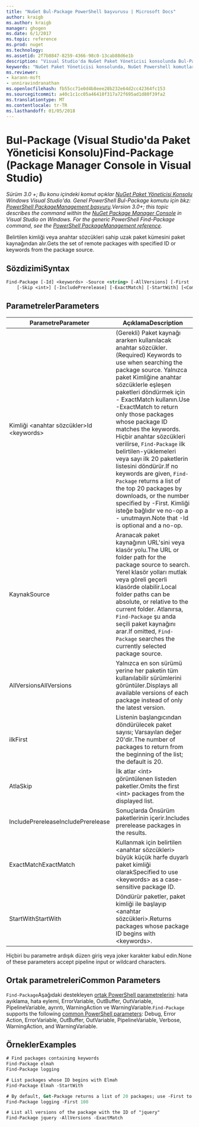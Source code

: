 ```yaml
---
title: "NuGet Bul-Package PowerShell başvurusu | Microsoft Docs"
author: kraigb
ms.author: kraigb
manager: ghogen
ms.date: 6/1/2017
ms.topic: reference
ms.prod: nuget
ms.technology: 
ms.assetid: 2f7b8847-8259-4366-98c0-13cab88d6e1b
description: "Visual Studio'da NuGet Paket Yöneticisi konsolunda Bul-Package PowerShell komut başvurusu."
keywords: "NuGet Paket Yöneticisi konsolunda, NuGet Powershell komutları Bul paket NuGet Powershell başvurusu"
ms.reviewer:
- karann-msft
- unniravindranathan
ms.openlocfilehash: fb55cc71e0d4b8eee28b232e64d2cc42364fc153
ms.sourcegitcommit: a40c1c1cc05a46410f317a72f695ad1d80f39fa2
ms.translationtype: MT
ms.contentlocale: tr-TR
ms.lasthandoff: 01/05/2018
---
```

# <a name="find-package-package-manager-console-in-visual-studio"></a><span data-ttu-id="9c982-104">Bul-Package (Visual Studio'da Paket Yöneticisi Konsolu)</span><span class="sxs-lookup"><span data-stu-id="9c982-104">Find-Package (Package Manager Console in Visual Studio)</span></span>

<span data-ttu-id="9c982-105">*Sürüm 3.0 +; Bu konu içindeki komut açıklar [NuGet Paket Yöneticisi Konsolu](Package-Manager-Console.md) Windows Visual Studio'da. Genel PowerShell Bul-Package komutu için bkz: [PowerShell PackageManagement başvuru](/powershell/module/packagemanagement/?view=powershell-6).*</span><span class="sxs-lookup"><span data-stu-id="9c982-105">*Version 3.0+; this topic describes the command within the [NuGet Package Manager Console](Package-Manager-Console.md) in Visual Studio on Windows. For the generic PowerShell Find-Package command, see the [PowerShell PackageManagement reference](/powershell/module/packagemanagement/?view=powershell-6).*</span></span>

<span data-ttu-id="9c982-106">Belirtilen kimliği veya anahtar sözcükleri sahip uzak paket kümesini paket kaynağından alır.</span><span class="sxs-lookup"><span data-stu-id="9c982-106">Gets the set of remote packages with specified ID or keywords from the package source.</span></span>

## <a name="syntax"></a><span data-ttu-id="9c982-107">Sözdizimi</span><span class="sxs-lookup"><span data-stu-id="9c982-107">Syntax</span></span>

```ps
Find-Package [-Id] <keywords> -Source <string> [-AllVersions] [-First [<int>]]
    [-Skip <int>] [-IncludePrerelease] [-ExactMatch] [-StartWith] [<CommonParameters>]
```

## <a name="parameters"></a><span data-ttu-id="9c982-108">Parametreler</span><span class="sxs-lookup"><span data-stu-id="9c982-108">Parameters</span></span>

| <span data-ttu-id="9c982-109">Parametre</span><span class="sxs-lookup"><span data-stu-id="9c982-109">Parameter</span></span> | <span data-ttu-id="9c982-110">Açıklama</span><span class="sxs-lookup"><span data-stu-id="9c982-110">Description</span></span> |
| --- | --- |
| <span data-ttu-id="9c982-111">Kimliği &lt;anahtar sözcükler&gt;</span><span class="sxs-lookup"><span data-stu-id="9c982-111">Id &lt;keywords&gt;</span></span> | <span data-ttu-id="9c982-112">(Gerekli) Paket kaynağı ararken kullanılacak anahtar sözcükler.</span><span class="sxs-lookup"><span data-stu-id="9c982-112">(Required) Keywords to use when searching the package source.</span></span> <span data-ttu-id="9c982-113">Yalnızca paket Kimliğine anahtar sözcüklerle eşleşen paketleri döndürmek için - ExactMatch kullanın.</span><span class="sxs-lookup"><span data-stu-id="9c982-113">Use -ExactMatch to return only those packages whose package ID matches the keywords.</span></span> <span data-ttu-id="9c982-114">Hiçbir anahtar sözcükleri verilirse, `Find-Package` ilk belirtilen-yüklemeleri veya sayı ilk 20 paketlerin listesini döndürür.</span><span class="sxs-lookup"><span data-stu-id="9c982-114">If no keywords are given, `Find-Package` returns a list of the top 20 packages by downloads, or the number specified by -First.</span></span> <span data-ttu-id="9c982-115">Kimliği isteğe bağlıdır ve no-op a - unutmayın.</span><span class="sxs-lookup"><span data-stu-id="9c982-115">Note that -Id is optional and a no-op.</span></span> |
| <span data-ttu-id="9c982-116">Kaynak</span><span class="sxs-lookup"><span data-stu-id="9c982-116">Source</span></span> | <span data-ttu-id="9c982-117">Aranacak paket kaynağının URL'sini veya klasör yolu.</span><span class="sxs-lookup"><span data-stu-id="9c982-117">The URL or folder path for the package source to search.</span></span> <span data-ttu-id="9c982-118">Yerel klasör yolları mutlak veya göreli geçerli klasörde olabilir.</span><span class="sxs-lookup"><span data-stu-id="9c982-118">Local folder paths can be absolute, or relative to the current folder.</span></span> <span data-ttu-id="9c982-119">Atlanırsa, `Find-Package` şu anda seçili paket kaynağını arar.</span><span class="sxs-lookup"><span data-stu-id="9c982-119">If omitted, `Find-Package` searches the currently selected package source.</span></span> |
| <span data-ttu-id="9c982-120">AllVersions</span><span class="sxs-lookup"><span data-stu-id="9c982-120">AllVersions</span></span> | <span data-ttu-id="9c982-121">Yalnızca en son sürümü yerine her paketin tüm kullanılabilir sürümlerini görüntüler.</span><span class="sxs-lookup"><span data-stu-id="9c982-121">Displays all available versions of each package instead of only the latest version.</span></span> |
| <span data-ttu-id="9c982-122">ilk</span><span class="sxs-lookup"><span data-stu-id="9c982-122">First</span></span> | <span data-ttu-id="9c982-123">Listenin başlangıcından döndürülecek paket sayısı; Varsayılan değer 20'dir.</span><span class="sxs-lookup"><span data-stu-id="9c982-123">The number of packages to return from the beginning of the list; the default is 20.</span></span> |
| <span data-ttu-id="9c982-124">Atla</span><span class="sxs-lookup"><span data-stu-id="9c982-124">Skip</span></span> | <span data-ttu-id="9c982-125">İlk atlar &lt;int&gt; görüntülenen listeden paketler.</span><span class="sxs-lookup"><span data-stu-id="9c982-125">Omits the first &lt;int&gt; packages from the displayed list.</span></span>  |
| <span data-ttu-id="9c982-126">IncludePrerelease</span><span class="sxs-lookup"><span data-stu-id="9c982-126">IncludePrerelease</span></span> | <span data-ttu-id="9c982-127">Sonuçlarda Önsürüm paketlerinin içerir.</span><span class="sxs-lookup"><span data-stu-id="9c982-127">Includes prerelease packages in the results.</span></span> |
| <span data-ttu-id="9c982-128">ExactMatch</span><span class="sxs-lookup"><span data-stu-id="9c982-128">ExactMatch</span></span> | <span data-ttu-id="9c982-129">Kullanmak için belirtilen &lt;anahtar sözcükleri&gt; büyük küçük harfe duyarlı paket kimliği olarak</span><span class="sxs-lookup"><span data-stu-id="9c982-129">Specified to use &lt;keywords&gt; as a case-sensitive package ID.</span></span> |
| <span data-ttu-id="9c982-130">StartWith</span><span class="sxs-lookup"><span data-stu-id="9c982-130">StartWith</span></span> | <span data-ttu-id="9c982-131">Döndürür paketler, paket kimliği ile başlayıp &lt;anahtar sözcükleri&gt;.</span><span class="sxs-lookup"><span data-stu-id="9c982-131">Returns packages whose package ID begins with &lt;keywords&gt;.</span></span> |

<span data-ttu-id="9c982-132">Hiçbiri bu parametre ardışık düzen giriş veya joker karakter kabul edin.</span><span class="sxs-lookup"><span data-stu-id="9c982-132">None of these parameters accept pipeline input or wildcard characters.</span></span>

## <a name="common-parameters"></a><span data-ttu-id="9c982-133">Ortak parametreleri</span><span class="sxs-lookup"><span data-stu-id="9c982-133">Common Parameters</span></span>

<span data-ttu-id="9c982-134">`Find-Package`Aşağıdaki destekleyen [ortak PowerShell parametrelerini](http://go.microsoft.com/fwlink/?LinkID=113216): hata ayıklama, hata eylemi, ErrorVariable, OutBuffer, OutVariable, PipelineVariable, ayrıntı, WarningAction ve WarningVariable.</span><span class="sxs-lookup"><span data-stu-id="9c982-134">`Find-Package` supports the following [common PowerShell parameters](http://go.microsoft.com/fwlink/?LinkID=113216): Debug, Error Action, ErrorVariable, OutBuffer, OutVariable, PipelineVariable, Verbose, WarningAction, and WarningVariable.</span></span>

## <a name="examples"></a><span data-ttu-id="9c982-135">Örnekler</span><span class="sxs-lookup"><span data-stu-id="9c982-135">Examples</span></span>

```ps
# Find packages containing keywords
Find-Package elmah
Find-Package logging

# List packages whose ID begins with Elmah
Find-Package Elmah -StartWith

# By default, Get-Package returns a list of 20 packages; use -First to show more
Find-Package logging -First 100

# List all versions of the package with the ID of "jquery"
Find-Package jquery -AllVersions -ExactMatch
```
